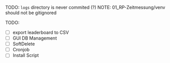 TODO: `logs` directory is never commited (?)
NOTE: 01_RP-Zeitmessung/venv should not be gitignored

TODO:
- [ ] export leaderboard to CSV
- [ ] GUI DB Management
- [ ] SoftDelete
- [ ] Cronjob
- [ ] Install Script
